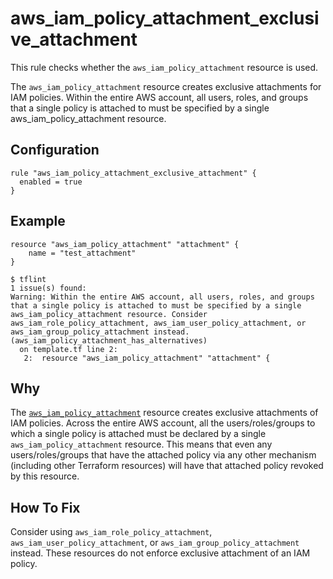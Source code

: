 # aws_iam_policy_attachment_exclusive_attachment

This rule checks whether the `aws_iam_policy_attachment` resource is used.

The `aws_iam_policy_attachment` resource creates exclusive attachments for IAM policies. Within the entire AWS account, all users, roles, and groups that a single policy is attached to must be specified by a single aws_iam_policy_attachment resource. 

## Configuration

```hcl
rule "aws_iam_policy_attachment_exclusive_attachment" {
  enabled = true
}
```

## Example

```hcl
resource "aws_iam_policy_attachment" "attachment" {
	name = "test_attachment"
}
```

```shell
$ tflint
1 issue(s) found:
Warning: Within the entire AWS account, all users, roles, and groups that a single policy is attached to must be specified by a single aws_iam_policy_attachment resource. Consider aws_iam_role_policy_attachment, aws_iam_user_policy_attachment, or aws_iam_group_policy_attachment instead. (aws_iam_policy_attachment_has_alternatives)
  on template.tf line 2:
   2:  resource "aws_iam_policy_attachment" "attachment" {
```

## Why

The [`aws_iam_policy_attachment`](https://registry.terraform.io/providers/hashicorp/aws/latest/docs/resources/iam_policy_attachment) resource creates exclusive attachments of IAM policies. Across the entire AWS account, all the users/roles/groups to which a single policy is attached must be declared by a single `aws_iam_policy_attachment` resource. This means that even any users/roles/groups that have the attached policy via any other mechanism (including other Terraform resources) will have that attached policy revoked by this resource.

## How To Fix

Consider using `aws_iam_role_policy_attachment`, `aws_iam_user_policy_attachment`, or `aws_iam_group_policy_attachment` instead. These resources do not enforce exclusive attachment of an IAM policy.
